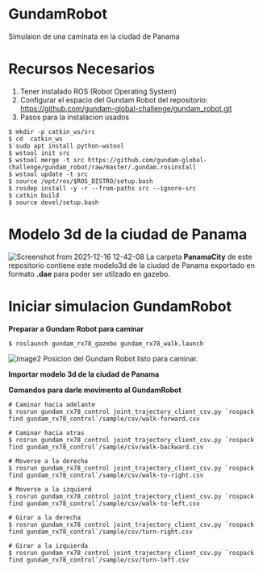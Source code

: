 # GundamRobot

Simulaion de una caminata en la ciudad de Panama

Recursos Necesarios
===================
1. Tener instalado ROS (Robot Operating System)
2. Configurar el espacio del Gundam Robot del repositorio: https://github.com/gundam-global-challenge/gundam_robot.git
3. Pasos para la instalacion usados

```
$ mkdir -p catkin_ws/src
$ cd  catkin_ws
$ sudo apt install python-wstool
$ wstool init src
$ wstool merge -t src https://github.com/gundam-global-challenge/gundam_robot/raw/master/.gundam.rosinstall
$ wstool update -t src
$ source /opt/ros/$ROS_DISTRO/setup.bash
$ rosdep install -y -r --from-paths src --ignore-src
$ catkin build
$ source devel/setup.bash
```

Modelo 3d de la ciudad de Panama
================================

![Screenshot from 2021-12-16 12-42-08](https://user-images.githubusercontent.com/61398373/146422856-50b3904e-3feb-47b1-bea1-9e77ea6c6ba2.jpg)
La carpeta **PanamaCity** de este repositorio contiene este modelo3d de la ciudad de Panama exportado en formato **.dae** para poder ser utilzado en gazebo.


Iniciar simulacion GundamRobot
==============================

**Preparar a Gundam Robot para caminar**
```
$ roslaunch gundam_rx78_gazebo gundam_rx78_walk.launch
```

![image2](https://user-images.githubusercontent.com/61398373/146424713-ed34cf68-3669-4dd8-9ffd-f151c7c0e042.jpg)
Posicion del Gundam Robot listo para caminar.

**Importar modelo 3d de la ciudad de Panama**



**Comandos para darle movimento al GundamRobot**
```
# Caminar hacia adelante
$ rosrun gundam_rx78_control joint_trajectory_client_csv.py `rospack find gundam_rx78_control`/sample/csv/walk-forward.csv

# Caminar hacia atras
$ rosrun gundam_rx78_control joint_trajectory_client_csv.py `rospack find gundam_rx78_control`/sample/csv/walk-backward.csv

# Moverse a la derecha
$ rosrun gundam_rx78_control joint_trajectory_client_csv.py `rospack find gundam_rx78_control`/sample/csv/walk-to-right.csv

# Moverse a la izquierd
$ rosrun gundam_rx78_control joint_trajectory_client_csv.py `rospack find gundam_rx78_control`/sample/csv/walk-to-left.csv

# Girar a la derecha
$ rosrun gundam_rx78_control joint_trajectory_client_csv.py `rospack find gundam_rx78_control`/sample/csv/turn-right.csv

# Girar a la izquierda
$ rosrun gundam_rx78_control joint_trajectory_client_csv.py `rospack find gundam_rx78_control`/sample/csv/turn-left.csv
```



